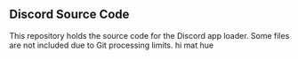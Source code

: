## Discord Source Code

This repository holds the source code for the Discord app loader.
Some files are not included due to Git processing limits.
hi mat hue
